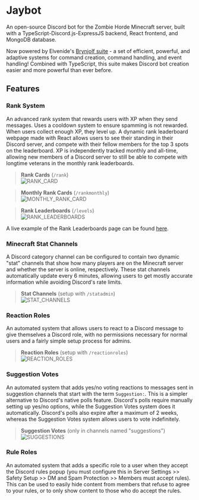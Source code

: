# Jaybot
An open-source Discord bot for the Zombie Horde Minecraft server, built with a TypeScript-Discord.js-ExpressJS backend, React frontend, and MongoDB database.

Now powered by Elvenide's [Brynjolf suite](https://www.npmjs.com/package/@brynjolf/commands) - a set of efficient, powerful, and adaptive systems for command creation, command handling, and event handling! Combined with TypeScript, this suite makes Discord bot creation easier and more powerful than ever before.

## Features

### Rank System
An advanced rank system that rewards users with XP when they send messages. Uses a cooldown system to ensure spamming is not rewarded. When users collect enough XP, they level up. A dynamic rank leaderboard webpage made with React allows users to see their standing in their Discord server, and compete with their fellow members for the top 3 spots on the leaderboard. XP is independently tracked monthly and all-time, allowing new members of a Discord server to still be able to compete with longtime veterans in the monthly rank leaderboards.

> **Rank Cards** (`/rank`)\
> ![RANK_CARD](docs/demo-rank-command.png)

> **Monthly Rank Cards** (`/rankmonthly`)\
> ![MONTHLY_RANK_CARD](docs/demo-rank-monthly-command.png)

> **Rank Leaderboards** (`/levels`)\
> ![RANK_LEADERBOARDS](docs/demo-rank-lb.png)

A live example of the Rank Leaderboards page can be found [here](https://zh.elvenide.com/ranks).

### Minecraft Stat Channels
A Discord category channel can be configured to contain two dynamic "stat" channels that show how many players are on the Minecraft server and whether the server is online, respectively. These stat channels automatically update every 6 minutes, allowing users to get mostly accurate information while avoiding Discord's rate limits.

> **Stat Channels** (setup with `/statadmin`)\
> ![STAT_CHANNELS](docs/demo-channel-stats.png)

### Reaction Roles
An automated system that allows users to react to a Discord message to give themselves a Discord role, with no permissions necessary for normal users and a fairly simple setup process for admins.

> **Reaction Roles** (setup with `/reactionroles`)\
> ![REACTION_ROLES](docs/demo-reaction-roles.png)

### Suggestion Votes
An automated system that adds yes/no voting reactions to messages sent in suggestion channels that start with the term `Suggestion:`. This is a simpler alternative to Discord's native polls feature. Discord's polls require manually setting up yes/no options, while the Suggestion Votes system does it automatically. Discord's polls also expire after a maximum of 2 weeks, whereas the Suggestion Votes system allows users to vote indefinitely.

> **Suggestion Votes** (only in channels named "suggestions")
> ![SUGGESTIONS](docs/demo-suggestions.png)

### Rule Roles
An automated system that adds a specific role to a user when they accept the Discord rules popup (you must configure this in Server Settings >> Safety Setup >> DM and Spam Protection >> Members must accept rules). This can be used to easily hide content from members that refuse to agree to your rules, or to only show content to those who do accept the rules.